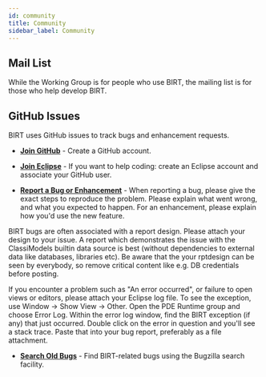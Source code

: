 ```yaml
---
id: community
title: Community
sidebar_label: Community
---
```


## Mail List

While the Working Group is for people who use BIRT, the mailing list is for those who help develop BIRT.

## GitHub Issues
BIRT uses GitHub issues to track bugs and enhancement requests.

  *  **[Join GitHub](https://github.com/join)** - Create a GitHub account.

  *  **[Join Eclipse](https://accounts.eclipse.org/user/register)** - If you want to help coding: create an Eclipse account and associate your GitHub user.

  *  **[Report a Bug or Enhancement](https://github.com/eclipse/birt/issues)** - When reporting a bug, please give the exact steps to reproduce the problem. Please explain what went wrong, and what you expected to happen. For an enhancement, please explain how you'd use the new feature.

<div class="alert alert--warning" role="alert">
  BIRT bugs are often associated with a report design. Please attach your design to your issue.
  A report which demonstrates the issue with the ClassiModels builtin data source is best (without dependencies to external data like databases, libraries etc). Be aware that the your rptdesign can be seen by everybody, so remove critical content like e.g. DB credentials before posting.
</div>

If you encounter a problem such as "An error occurred", or failure to open views or editors, please attach your Eclipse log file. To see the exception, use Window -> Show View -> Other. Open the PDE Runtime group and choose Error Log. Within the error log window, find the BIRT exception (if any) that just occurred. Double click on the error in question and you'll see a stack trace. Paste that into your bug report, preferably as a file attachment.

  *  **[Search Old Bugs](https://bugs.eclipse.org/bugs/query.cgi?product=BIRT)** - Find BIRT-related bugs using the Bugzilla search facility.


